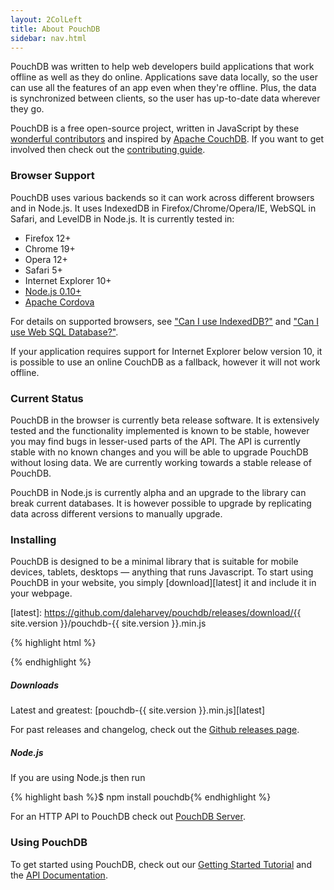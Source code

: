 ```yaml
---
layout: 2ColLeft
title: About PouchDB
sidebar: nav.html
---
```


PouchDB was written to help web developers build applications that work offline as well as they do online. Applications save data locally, so the user can use all the features of an app even when they're offline. Plus, the data is synchronized between clients, so the user has up-to-date data wherever they go.

PouchDB is a free open-source project, written in JavaScript by these [wonderful contributors](https://github.com/daleharvey/pouchdb/graphs/contributors) and inspired by <a href="http://couchdb.apache.org/">Apache CouchDB</a>. If you want to get involved then check out the [contributing guide](https://github.com/daleharvey/pouchdb/blob/master/CONTRIBUTING.md).

### Browser Support

PouchDB uses various backends so it can work across different browsers and in Node.js. It uses IndexedDB in Firefox/Chrome/Opera/IE, WebSQL in Safari, and LevelDB in Node.js. It is currently tested in:

 * Firefox 12+
 * Chrome 19+
 * Opera 12+
 * Safari 5+
 * Internet Explorer 10+
 * [Node.js 0.10+](http://nodejs.org/)
 * [Apache Cordova](http://cordova.apache.org/)

For details on supported browsers, see ["Can I use IndexedDB?"][caniuse-idb] and ["Can I use Web SQL Database?"][caniuse-websql].

  [caniuse-idb]: http://caniuse.com/indexeddb
  [caniuse-websql]: http://caniuse.com/sql-storage

If your application requires support for Internet Explorer below version 10, it is possible to use an online CouchDB as a fallback, however it will not work offline.

### Current Status

PouchDB in the browser is currently beta release software. It is extensively tested and the functionality implemented is known to be stable, however you may find bugs in lesser-used parts of the API. The API is currently stable with no known changes and you will be able to upgrade PouchDB without losing data. We are currently working towards a stable release of PouchDB.

PouchDB in Node.js is currently alpha and an upgrade to the library can break current databases. It is however possible to upgrade by replicating data across different versions to manually upgrade.

### Installing

PouchDB is designed to be a minimal library that is suitable for mobile devices, tablets, desktops &mdash; anything that runs Javascript. To start using PouchDB in your website, you simply [download][latest] it and include it in your webpage.

  [latest]: https://github.com/daleharvey/pouchdb/releases/download/{{ site.version }}/pouchdb-{{ site.version }}.min.js

{% highlight html %}
<script src="pouchdb-{{ site.version }}.min.js"></script>
{% endhighlight %}

##### Downloads

Latest and greatest: [pouchdb-{{ site.version }}.min.js][latest]

For past releases and changelog, check out the [Github releases page](https://github.com/daleharvey/pouchdb/releases).

##### Node.js

If you are using Node.js then run

{% highlight bash %}$ npm install pouchdb{% endhighlight %}

For an HTTP API to PouchDB check out [PouchDB Server](https://github.com/nick-thompson/pouchdb-server).

### Using PouchDB

To get started using PouchDB, check out our [Getting Started Tutorial](getting-started.html) and the [API Documentation](api.html).
